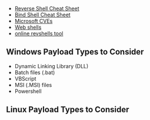 
- [Reverse Shell Cheat Sheet](https://swisskyrepo.github.io/InternalAllTheThings/cheatsheets/shell-reverse-cheatsheet/)
- [Bind Shell Cheat Sheet](https://swisskyrepo.github.io/InternalAllTheThings/cheatsheets/shell-bind-cheatsheet/)
- [Microsoft CVEs](https://www.cvedetails.com/vendor/26/Microsoft.html)
- [Web shells](https://github.com/jbarcia/Web-Shells/tree/master/laudanum)
- [online revshells tool](https://www.revshells.com/)



## Windows Payload Types to Consider
- Dynamic Linking Library (DLL)
- Batch files (.bat)
- VBScript
- MSI (.MSI) files
- Powershell

## Linux Payload Types to Consider
